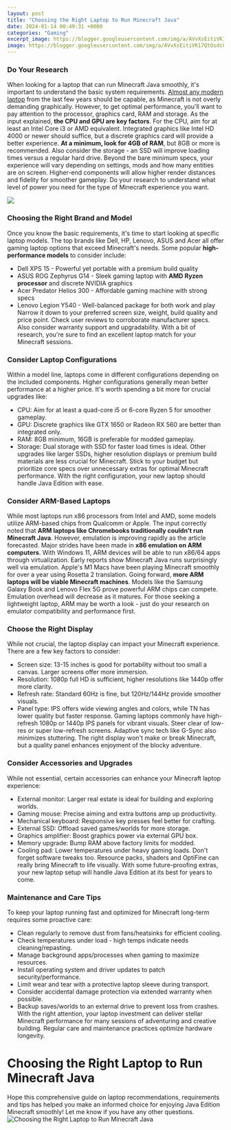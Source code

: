 ```yaml
---
layout: post
title: "Choosing the Right Laptop to Run Minecraft Java"
date: 2024-01-14 00:49:31 +0000
categories: "Gaming"
excerpt_image: https://blogger.googleusercontent.com/img/a/AVvXsEitiVK17QtOsdc8JH7l1tWSJNxLy8Pc4KjDjN4CX-lLED4wGINlS-XqHE7VhZREEiqfRk5C_e5KIJMPjRWY-3WMP84HTdjIhdQlzvabtgEY_df6XBWf-NStv0_25u7__FK6pkpkEbU5lTnIh2KDuq1cggIwDQLRZqXAf9t6LPp_UklVe-DZ93tyY8f0_A=s16000
image: https://blogger.googleusercontent.com/img/a/AVvXsEitiVK17QtOsdc8JH7l1tWSJNxLy8Pc4KjDjN4CX-lLED4wGINlS-XqHE7VhZREEiqfRk5C_e5KIJMPjRWY-3WMP84HTdjIhdQlzvabtgEY_df6XBWf-NStv0_25u7__FK6pkpkEbU5lTnIh2KDuq1cggIwDQLRZqXAf9t6LPp_UklVe-DZ93tyY8f0_A=s16000
---
```


### Do Your Research
When looking for a laptop that can run Minecraft Java smoothly, it's important to understand the basic system requirements. [Almost any modern laptop](https://store.fi.io.vn/chihuahuas-autumn-fall-pumpkin-truck-mappe-thanksgiving324-chihuahua-dog) from the last few years should be capable, as Minecraft is not overly demanding graphically. However, to get optimal performance, you'll want to pay attention to the processor, graphics card, RAM and storage. 
As the input explained, **the CPU and GPU are key factors**. For the CPU, aim for at least an Intel Core i3 or AMD equivalent. Integrated graphics like Intel HD 4000 or newer should suffice, but a discrete graphics card will provide a better experience. **At a minimum, look for 4GB of RAM**, but 8GB or more is recommended. Also consider the storage - an SSD will improve loading times versus a regular hard drive.
Beyond the bare minimum specs, your experience will vary depending on settings, mods and how many entities are on screen. Higher-end components will allow higher render distances and fidelity for smoother gameplay. Do your research to understand what level of power you need for the type of Minecraft experience you want.

![](https://static1.xdaimages.com/wordpress/wp-content/uploads/2021/05/Best-laptops-for-playing-Minecraft-feature-image-xda.jpg)
### Choosing the Right Brand and Model
Once you know the basic requirements, it's time to start looking at specific laptop models. The top brands like Dell, HP, Lenovo, ASUS and Acer all offer gaming laptop options that exceed Minecraft's needs. Some popular **high-performance models** to consider include:
- Dell XPS 15 - Powerful yet portable with a premium build quality
- ASUS ROG Zephyrus G14 - Sleek gaming laptop with **AMD Ryzen processor** and discrete NVIDIA graphics 
- Acer Predator Helios 300 - Affordable gaming machine with strong specs
- Lenovo Legion Y540 - Well-balanced package for both work and play
Narrow it down to your preferred screen size, weight, build quality and price point. Check user reviews to corroborate manufacturer specs. Also consider warranty support and upgradability. With a bit of research, you're sure to find an excellent laptop match for your Minecraft sessions.
### Consider Laptop Configurations  
Within a model line, laptops come in different configurations depending on the included components. Higher configurations generally mean better performance at a higher price. It's worth spending a bit more for crucial upgrades like:
- CPU: Aim for at least a quad-core i5 or 6-core Ryzen 5 for smoother gameplay.
- GPU: Discrete graphics like GTX 1650 or Radeon RX 560 are better than integrated only.
- RAM: 8GB minimum, 16GB is preferable for modded gameplay.
- Storage: Dual storage with SSD for faster load times is ideal.
Other upgrades like larger SSDs, higher resolution displays or premium build materials are less crucial for Minecraft. Stick to your budget but prioritize core specs over unnecessary extras for optimal Minecraft performance. With the right configuration, your new laptop should handle Java Edition with ease.
### Consider ARM-Based Laptops 
While most laptops run x86 processors from Intel and AMD, some models utilize ARM-based chips from Qualcomm or Apple. The input correctly noted that **ARM laptops like Chromebooks traditionally couldn't run Minecraft Java**. However, emulation is improving rapidly as the article forecasted.
Major strides have been made in **x86 emulation on ARM computers**. With Windows 11, ARM devices will be able to run x86/64 apps through virtualization. Early reports show Minecraft Java runs surprisingly well via emulation. Apple's M1 Macs have been playing Minecraft smoothly for over a year using Rosetta 2 translation. 
Going forward, **more ARM laptops will be viable Minecraft machines**. Models like the Samsung Galaxy Book and Lenovo Flex 5G prove powerful ARM chips can compete. Emulation overhead will decrease as it matures. For those seeking a lightweight laptop, ARM may be worth a look - just do your research on emulator compatibility and performance first.
### Choose the Right Display
While not crucial, the laptop display can impact your Minecraft experience. There are a few key factors to consider:
- Screen size: 13-15 inches is good for portability without too small a canvas. Larger screens offer more immersion.
- Resolution: 1080p full HD is sufficient, higher resolutions like 1440p offer more clarity.
- Refresh rate: Standard 60Hz is fine, but 120Hz/144Hz provide smoother visuals.  
- Panel type: IPS offers wide viewing angles and colors, while TN has lower quality but faster response.
Gaming laptops commonly have high-refresh 1080p or 1440p IPS panels for vibrant visuals. Steer clear of low-res or super low-refresh screens. Adaptive sync tech like G-Sync also minimizes stuttering. The right display won't make or break Minecraft, but a quality panel enhances enjoyment of the blocky adventure.
### Consider Accessories and Upgrades
While not essential, certain accessories can enhance your Minecraft laptop experience:
- External monitor: Larger real estate is ideal for building and exploring worlds.
- Gaming mouse: Precise aiming and extra buttons amp up productivity.
- Mechanical keyboard: Responsive key presses feel better for crafting.  
- External SSD: Offload saved games/worlds for more storage.
- Graphics amplifier: Boost graphics power via external GPU box.
- Memory upgrade: Bump RAM above factory limits for modded.  
- Cooling pad: Lower temperatures under heavy gaming loads.
Don't forget software tweaks too. Resource packs, shaders and OptiFine can really bring Minecraft to life visually. With some future-proofing extras, your new laptop setup will handle Java Edition at its best for years to come.
### Maintenance and Care Tips
To keep your laptop running fast and optimized for Minecraft long-term requires some proactive care:
- Clean regularly to remove dust from fans/heatsinks for efficient cooling.  
- Check temperatures under load - high temps indicate needs cleaning/repasting.
- Manage background apps/processes when gaming to maximize resources.
- Install operating system and driver updates to patch security/performance.
- Limit wear and tear with a protective laptop sleeve during transport.
- Consider accidental damage protection via extended warranty when possible.
- Backup saves/worlds to an external drive to prevent loss from crashes.
With the right attention, your laptop investment can deliver stellar Minecraft performance for many sessions of adventuring and creative building. Regular care and maintenance practices optimize hardware longevity.
# Choosing the Right Laptop to Run Minecraft Java
Hope this comprehensive guide on laptop recommendations, requirements and tips has helped you make an informed choice for enjoying Java Edition Minecraft smoothly! Let me know if you have any other questions.
![Choosing the Right Laptop to Run Minecraft Java](https://blogger.googleusercontent.com/img/a/AVvXsEitiVK17QtOsdc8JH7l1tWSJNxLy8Pc4KjDjN4CX-lLED4wGINlS-XqHE7VhZREEiqfRk5C_e5KIJMPjRWY-3WMP84HTdjIhdQlzvabtgEY_df6XBWf-NStv0_25u7__FK6pkpkEbU5lTnIh2KDuq1cggIwDQLRZqXAf9t6LPp_UklVe-DZ93tyY8f0_A=s16000)